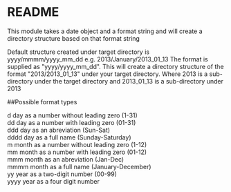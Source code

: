 README
======
This module takes a date object and a format string and
will create a directory structure based on that format string

Default structure created under target directory
is yyyy/mmmm/yyyy_mm_dd
e.g. 2013/January/2013_01_13
The format is supplied as "yyyy/yyyy_mm_dd".
This will create a directory structure of the format
"2013/2013_01_13" under your target directory.
Where 2013 is a sub-directory under the target
directory and 2013_01_13 is a sub-directory under
2013

##Possible format types

d    day as a number without leading zero (1-31)  
dd   day as a number with leading zero (01-31)  
ddd  day as an abreviation (Sun-Sat)  
dddd day as a full name (Sunday-Saturday)  
m    month as a number without leading zero (1-12)  
mm   month as a number with leading zero (01-12)  
mmm  month as an abreviation (Jan-Dec)  
mmmm month as a full name (January-December)  
yy   year as a two-digit number (00-99)  
yyyy year as a four digit number  

